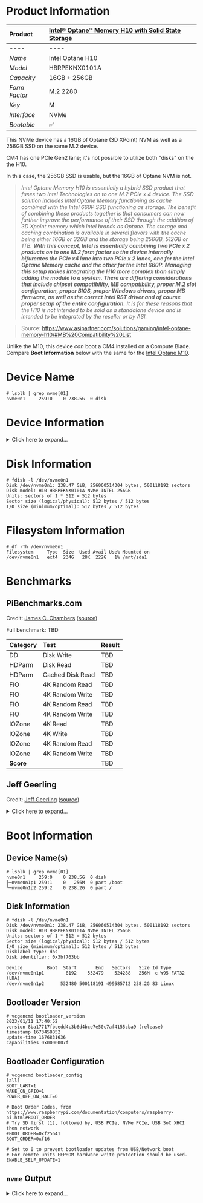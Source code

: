 # Product Information

| Product | [Intel® Optane™ Memory H10 with Solid State Storage](https://ark.intel.com/content/www/us/en/ark/products/189614/intel-optane-memory-h10-with-solid-state-storage-intel-optane-memory-16gb-intel-qlc-3d-nand-ssd-256gb-m-2-80mm-pcie-3-0.html) |
|:-|:-|
|----|----|
| *Name* | Intel Optane H10 |
| *Model* | HBRPEKNX0101A |
| *Capacity* | 16GB + 256GB |
| *Form Factor* | M.2 2280 |
| *Key* | M |
| *Interface* | NVMe |
| *Bootable* | :white_check_mark: |

This NVMe device has a 16GB of Optane (3D XPoint) NVM as well as a 256GB SSD on the same M.2 device. 

CM4 has one PCIe Gen2 lane; it's not possible to utilize both "disks" on the the H10. 

In this case, the 256GB SSD is usable, but the 16GB of Optane NVM is not.

> *Intel Optane Memory H10 is essentially a hybrid SSD product that fuses two Intel Technologies on to one M.2 PCIe x 4 device. The SSD solution includes Intel Optane Memory functioning as cache combined with the Intel 660P SSD functioning as storage. The benefit of combining these products together is that consumers can now further improve the performance of their SSD through the addition of 3D Xpoint memory which Intel brands as Optane. The storage and caching combination is available in several flavors with the cache being either 16GB or 32GB and the storage being 256GB, 512GB or 1TB. **With this concept, Intel is essentially combining two PCIe x 2 products on to one M.2 form factor so the device internally bifurcates the PCIe x4 lane into two PCIe x 2 lanes, one for the Intel Optane Memory cache and the other for the Intel 660P. Managing this setup makes integrating the H10 more complex than simply adding the module to a system. There are differing considerations that include chipset compatibility, MB compatibility, proper M.2 slot configuration, proper BIOS, proper Windows drivers, proper MB firmware, as well as the correct Intel RST driver and of course proper setup of the entire configuration.** It is for these reasons that the H10 is not intended to be sold as a standalone device and is intended to be integrated by the reseller or by ASI.*

> Source: https://www.asipartner.com/solutions/gaming/intel-optane-memory-h10/#MB%20Compatibility%20List

Unlike the M10, this device *can* boot a CM4 installed on a Compute Blade. Compare **Boot Information** below with the same for the [Intel Optane M10](intel_optane_m10_32.md).

# Device Name

```
# lsblk | grep nvme[01]
nvme0n1     259:0    0 238.5G  0 disk 
```

# Device Information

<details>
  <summary>Click here to expand...</summary>
  
  ```
  # lspci -vvv -s 01:00.0
  01:00.0 Non-Volatile memory controller: Intel Corporation Device 0975 (rev 03) (prog-if 02 [NVM Express])
    Subsystem: Intel Corporation Device 8410
    Control: I/O- Mem+ BusMaster+ SpecCycle- MemWINV- VGASnoop- ParErr- Stepping- SERR- FastB2B- DisINTx+
    Status: Cap+ 66MHz- UDF- FastB2B- ParErr- DEVSEL=fast >TAbort- <TAbort- <MAbort- >SERR- <PERR- INTx-
    Latency: 0
    Interrupt: pin A routed to IRQ 63
    Region 0: Memory at 600000000 (64-bit, non-prefetchable) [size=16K]
    Capabilities: [40] Power Management version 3
      Flags: PMEClk- DSI- D1- D2- AuxCurrent=0mA PME(D0-,D1-,D2-,D3hot-,D3cold-)
      Status: D0 NoSoftRst- PME-Enable- DSel=0 DScale=0 PME-
    Capabilities: [50] MSI: Enable- Count=1/8 Maskable+ 64bit+
      Address: 0000000000000000  Data: 0000
      Masking: 00000000  Pending: 00000000
    Capabilities: [70] Express (v2) Endpoint, MSI 00
      DevCap:	MaxPayload 128 bytes, PhantFunc 0, Latency L0s unlimited, L1 unlimited
        ExtTag- AttnBtn- AttnInd- PwrInd- RBE+ FLReset+ SlotPowerLimit 0.000W
      DevCtl:	CorrErr- NonFatalErr- FatalErr- UnsupReq-
        RlxdOrd+ ExtTag- PhantFunc- AuxPwr- NoSnoop- FLReset-
        MaxPayload 128 bytes, MaxReadReq 512 bytes
      DevSta:	CorrErr+ NonFatalErr- FatalErr- UnsupReq- AuxPwr+ TransPend-
      LnkCap:	Port #0, Speed 8GT/s, Width x2, ASPM L1, Exit Latency L1 <8us
        ClockPM+ Surprise- LLActRep- BwNot- ASPMOptComp+
      LnkCtl:	ASPM Disabled; RCB 64 bytes, Disabled- CommClk+
        ExtSynch- ClockPM- AutWidDis- BWInt- AutBWInt-
      LnkSta:	Speed 5GT/s (downgraded), Width x1 (downgraded)
        TrErr- Train- SlotClk+ DLActive- BWMgmt- ABWMgmt-
      DevCap2: Completion Timeout: Range ABCD, TimeoutDis+ NROPrPrP- LTR+
        10BitTagComp- 10BitTagReq- OBFF Not Supported, ExtFmt- EETLPPrefix-
        EmergencyPowerReduction Not Supported, EmergencyPowerReductionInit-
        FRS- TPHComp- ExtTPHComp-
        AtomicOpsCap: 32bit- 64bit- 128bitCAS-
      DevCtl2: Completion Timeout: 50us to 50ms, TimeoutDis- LTR+ OBFF Disabled,
        AtomicOpsCtl: ReqEn-
      LnkCap2: Supported Link Speeds: 2.5-8GT/s, Crosslink- Retimer- 2Retimers- DRS-
      LnkCtl2: Target Link Speed: 8GT/s, EnterCompliance- SpeedDis-
        Transmit Margin: Normal Operating Range, EnterModifiedCompliance- ComplianceSOS-
        Compliance De-emphasis: -6dB
      LnkSta2: Current De-emphasis Level: -3.5dB, EqualizationComplete- EqualizationPhase1-
        EqualizationPhase2- EqualizationPhase3- LinkEqualizationRequest-
        Retimer- 2Retimers- CrosslinkRes: unsupported
    Capabilities: [b0] MSI-X: Enable+ Count=16 Masked-
      Vector table: BAR=0 offset=00002000
      PBA: BAR=0 offset=00002100
    Capabilities: [100 v2] Advanced Error Reporting
      UESta:	DLP- SDES- TLP- FCP- CmpltTO- CmpltAbrt- UnxCmplt- RxOF- MalfTLP- ECRC- UnsupReq- ACSViol-
      UEMsk:	DLP- SDES- TLP- FCP- CmpltTO- CmpltAbrt- UnxCmplt- RxOF- MalfTLP- ECRC- UnsupReq- ACSViol-
      UESvrt:	DLP+ SDES+ TLP- FCP+ CmpltTO- CmpltAbrt- UnxCmplt- RxOF+ MalfTLP+ ECRC- UnsupReq- ACSViol-
      CESta:	RxErr- BadTLP- BadDLLP- Rollover- Timeout+ AdvNonFatalErr-
      CEMsk:	RxErr- BadTLP- BadDLLP- Rollover- Timeout- AdvNonFatalErr+
      AERCap:	First Error Pointer: 00, ECRCGenCap+ ECRCGenEn- ECRCChkCap+ ECRCChkEn-
        MultHdrRecCap- MultHdrRecEn- TLPPfxPres- HdrLogCap-
      HeaderLog: 00000000 00000000 00000000 00000000
    Capabilities: [158 v1] Secondary PCI Express
      LnkCtl3: LnkEquIntrruptEn- PerformEqu-
      LaneErrStat: 0
    Capabilities: [178 v1] Latency Tolerance Reporting
      Max snoop latency: 0ns
      Max no snoop latency: 0ns
    Capabilities: [180 v1] L1 PM Substates
      L1SubCap: PCI-PM_L1.2+ PCI-PM_L1.1+ ASPM_L1.2+ ASPM_L1.1+ L1_PM_Substates+
          PortCommonModeRestoreTime=100us PortTPowerOnTime=3100us
      L1SubCtl1: PCI-PM_L1.2- PCI-PM_L1.1- ASPM_L1.2- ASPM_L1.1-
          T_CommonMode=0us LTR1.2_Threshold=3145728ns
      L1SubCtl2: T_PwrOn=3100us
    Kernel driver in use: nvme
  ```
</details>

# Disk Information

```
# fdisk -l /dev/nvme0n1
Disk /dev/nvme0n1: 238.47 GiB, 256060514304 bytes, 500118192 sectors
Disk model: H10 HBRPEKNX0101A NVMe INTEL 256GB      
Units: sectors of 1 * 512 = 512 bytes
Sector size (logical/physical): 512 bytes / 512 bytes
I/O size (minimum/optimal): 512 bytes / 512 bytes
```

# Filesystem Information

```
# df -Th /dev/nvme0n1
Filesystem     Type  Size  Used Avail Use% Mounted on
/dev/nvme0n1   ext4  234G   28K  222G   1% /mnt/sda1
```
# Benchmarks

## PiBenchmarks.com

Credit: [James C. Chambers](https://jamesachambers.com/) ([source](https://raw.githubusercontent.com/TheRemote/PiBenchmarks/master/Storage.sh))

Full benchmark: TBD

| Category | Test | Result |
|:-|:-|:-|
| DD | Disk Write | TBD |
| HDParm | Disk Read | TBD |
| HDParm | Cached Disk Read | TBD |
| FIO | 4K Random Read | TBD |
| FIO | 4K Random Write | TBD |
| FIO | 4K Random Read | TBD |
| FIO | 4K Random Write | TBD |
| IOZone | 4K Read | TBD |
| IOZone | 4K Write | TBD |
| IOZone | 4K Random Read | TBD |
| IOZone | 4K Random Write | TBD |
| **Score** | | TBD |

## Jeff Geerling

Credit: [Jeff Geerling](https://www.jeffgeerling.com/) ([source](https://raw.githubusercontent.com/geerlingguy/pi-cluster/master/benchmarks/disk-benchmark.sh))

<details>
  <summary>Click here to expand...</summary>
  
  ```
  # DEVICE_UNDER_TEST=/dev/nvme0n1 ./disk-benchmark.sh

  Raspberry Pi disk benchmarks
  Running fio sequential read test...
  fio-rand-read-sequential: (g=0): rw=read, bs=(R) 1024KiB-1024KiB, (W) 1024KiB-1024KiB, (T) 1024KiB-1024KiB, ioengine=libaio, iodepth=64
  ...
  fio-3.25
  Starting 4 processes
  Jobs: 4 (f=4): [R(4)][36.4%][r=393MiB/s][r=392 IOPS][eta 00m:07s]
  Jobs: 4 (f=4): [R(4)][54.5%][r=390MiB/s][r=389 IOPS][eta 00m:05s] 
  Jobs: 4 (f=4): [R(4)][63.6%][r=393MiB/s][r=392 IOPS][eta 00m:04s]
  Jobs: 4 (f=4): [R(4)][72.7%][r=391MiB/s][r=390 IOPS][eta 00m:03s]
  Jobs: 4 (f=4): [R(4)][81.8%][r=393MiB/s][r=393 IOPS][eta 00m:02s]
  Jobs: 4 (f=4): [R(4)][90.9%][r=369MiB/s][r=368 IOPS][eta 00m:01s]
  Jobs: 4 (f=4): [R(4)][100.0%][r=384MiB/s][r=384 IOPS][eta 00m:00s]
  fio-rand-read-sequential: (groupid=0, jobs=4): err= 0: pid=609: Sun Feb 19 09:12:33 2023
    read: IOPS=391, BW=392MiB/s (411MB/s)(4011MiB/10243msec)
      slat (usec): min=149, max=49011, avg=9978.00, stdev=15363.86
      clat (msec): min=203, max=1160, avg=635.32, stdev=100.49
      lat (msec): min=238, max=1205, avg=645.30, stdev=102.01
      clat percentiles (msec):
      |  1.00th=[  326],  5.00th=[  472], 10.00th=[  523], 20.00th=[  625],
      | 30.00th=[  625], 40.00th=[  625], 50.00th=[  625], 60.00th=[  634],
      | 70.00th=[  667], 80.00th=[  676], 90.00th=[  676], 95.00th=[  751],
      | 99.00th=[ 1020], 99.50th=[ 1045], 99.90th=[ 1150], 99.95th=[ 1150],
      | 99.99th=[ 1167]
    bw (  KiB/s): min=129024, max=477184, per=95.89%, avg=384499.85, stdev=19064.28, samples=80
    iops        : min=  126, max=  466, avg=375.00, stdev=18.63, samples=80
    lat (msec)   : 250=0.17%, 500=7.75%, 750=87.09%, 1000=3.81%, 2000=1.17%
    cpu          : usr=0.13%, sys=4.21%, ctx=6788, majf=0, minf=65636
    IO depths    : 1=0.1%, 2=0.2%, 4=0.4%, 8=0.8%, 16=1.6%, 32=3.2%, >=64=93.7%
      submit    : 0=0.0%, 4=100.0%, 8=0.0%, 16=0.0%, 32=0.0%, 64=0.0%, >=64=0.0%
      complete  : 0=0.0%, 4=99.9%, 8=0.0%, 16=0.0%, 32=0.0%, 64=0.1%, >=64=0.0%
      issued rwts: total=4011,0,0,0 short=0,0,0,0 dropped=0,0,0,0
      latency   : target=0, window=0, percentile=100.00%, depth=64

  Run status group 0 (all jobs):
    READ: bw=392MiB/s (411MB/s), 392MiB/s-392MiB/s (411MB/s-411MB/s), io=4011MiB (4206MB), run=10243-10243msec

  Disk stats (read/write):
    nvme0n1: ios=31820/563, merge=0/16, ticks=9580809/134478, in_queue=9715599, util=99.31%

  Running iozone 1024K random read and write tests...
    Iozone: Performance Test of File I/O
            Version $Revision: 3.492 $
      Compiled for 64 bit mode.
      Build: linux-arm 

    Contributors:William Norcott, Don Capps, Isom Crawford, Kirby Collins
                Al Slater, Scott Rhine, Mike Wisner, Ken Goss
                Steve Landherr, Brad Smith, Mark Kelly, Dr. Alain CYR,
                Randy Dunlap, Mark Montague, Dan Million, Gavin Brebner,
                Jean-Marc Zucconi, Jeff Blomberg, Benny Halevy, Dave Boone,
                Erik Habbinga, Kris Strecker, Walter Wong, Joshua Root,
                Fabrice Bacchella, Zhenghua Xue, Qin Li, Darren Sawyer,
                Vangel Bojaxhi, Ben England, Vikentsi Lapa,
                Alexey Skidanov, Sudhir Kumar.

    Run began: Sun Feb 19 09:12:33 2023

    Include fsync in write timing
    O_DIRECT feature enabled
    Auto Mode
    File size set to 102400 kB
    Record Size 1024 kB
    Command line used: ./iozone -e -I -a -s 100M -r 1024k -i 0 -i 2 -f /mnt/sda1/iozone
    Output is in kBytes/sec
    Time Resolution = 0.000001 seconds.
    Processor cache size set to 1024 kBytes.
    Processor cache line size set to 32 bytes.
    File stride size set to 17 * record size.
                                                                random    random     bkwd    record    stride                                    
                kB  reclen    write  rewrite    read    reread    read     write     read   rewrite      read   fwrite frewrite    fread  freread
            102400    1024   340558   339409                     357029   342908                                                                

  iozone test complete.

  Running iozone 4K random read and write tests...
    Iozone: Performance Test of File I/O
            Version $Revision: 3.492 $
      Compiled for 64 bit mode.
      Build: linux-arm 

    Contributors:William Norcott, Don Capps, Isom Crawford, Kirby Collins
                Al Slater, Scott Rhine, Mike Wisner, Ken Goss
                Steve Landherr, Brad Smith, Mark Kelly, Dr. Alain CYR,
                Randy Dunlap, Mark Montague, Dan Million, Gavin Brebner,
                Jean-Marc Zucconi, Jeff Blomberg, Benny Halevy, Dave Boone,
                Erik Habbinga, Kris Strecker, Walter Wong, Joshua Root,
                Fabrice Bacchella, Zhenghua Xue, Qin Li, Darren Sawyer,
                Vangel Bojaxhi, Ben England, Vikentsi Lapa,
                Alexey Skidanov, Sudhir Kumar.

    Run began: Sun Feb 19 09:12:35 2023

    Include fsync in write timing
    O_DIRECT feature enabled
    Auto Mode
    File size set to 102400 kB
    Record Size 4 kB
    Command line used: ./iozone -e -I -a -s 100M -r 4k -i 0 -i 2 -f /mnt/sda1/iozone
    Output is in kBytes/sec
    Time Resolution = 0.000001 seconds.
    Processor cache size set to 1024 kBytes.
    Processor cache line size set to 32 bytes.
    File stride size set to 17 * record size.
                                                                random    random     bkwd    record    stride                                    
                kB  reclen    write  rewrite    read    reread    read     write     read   rewrite      read   fwrite frewrite    fread  freread
            102400       4    48232    75104                      44986    71600                                                                

  iozone test complete.

  Disk benchmark complete!
  ```
</details>

# Boot Information

## Device Name(s)

```
# lsblk | grep nvme[01]
nvme0n1     259:0    0 238.5G  0 disk 
├─nvme0n1p1 259:1    0   256M  0 part /boot
└─nvme0n1p2 259:2    0 238.2G  0 part /
```

## Disk Information

```
# fdisk -l /dev/nvme0n1
Disk /dev/nvme0n1: 238.47 GiB, 256060514304 bytes, 500118192 sectors
Disk model: H10 HBRPEKNX0101A NVMe INTEL 256GB      
Units: sectors of 1 * 512 = 512 bytes
Sector size (logical/physical): 512 bytes / 512 bytes
I/O size (minimum/optimal): 512 bytes / 512 bytes
Disklabel type: dos
Disk identifier: 0x3bf763bb

Device         Boot  Start       End   Sectors   Size Id Type
/dev/nvme0n1p1        8192    532479    524288   256M  c W95 FAT32 (LBA)
/dev/nvme0n1p2      532480 500118191 499585712 238.2G 83 Linux
```

## Bootloader Version

```
# vcgencmd bootloader_version
2023/01/11 17:40:52
version 8ba17717fbcedd4c3b6d4bce7e50c7af4155cba9 (release)
timestamp 1673458852
update-time 1676831636
capabilities 0x0000007f
```

## Bootloader Configuration

```
# vcgencmd bootloader_config
[all]
BOOT_UART=1
WAKE_ON_GPIO=1
POWER_OFF_ON_HALT=0

# Boot Order Codes, from https://www.raspberrypi.com/documentation/computers/raspberry-pi.html#BOOT_ORDER
# Try SD first (1), followed by, USB PCIe, NVMe PCIe, USB SoC XHCI then network
#BOOT_ORDER=0xf25641
BOOT_ORDER=0xf16

# Set to 0 to prevent bootloader updates from USB/Network boot
# For remote units EEPROM hardware write protection should be used.
ENABLE_SELF_UPDATE=1
```

## `nvme` Output

<details>
  <summary>Click here to expand...</summary>
    
  ```
  # nvme version
  nvme version 1.12
  ```

  ```
  # nvme list
  Node             SN                   Model                                    Namespace Usage                      Format           FW Rev  
  ---------------- -------------------- ---------------------------------------- --------- -------------------------- ---------------- --------
  /dev/nvme0n1     BTTE90320FNS256D-1   H10 HBRPEKNX0101A NVMe INTEL 256GB       1         256.06  GB / 256.06  GB    512   B +  0 B   7002    
  ```

  ```
  # nvme list-subsys
  nvme-subsys0 - NQN=nqn.2019-03.com.intel:nvm-subsystem-sn-btte90320fns256d-1
  \
  +- nvme0 pcie 0000:01:00.0 live 
  ```

  ```
  # nvme id-ctrl -H /dev/nvme0n1
  NVME Identify Controller:
  vid       : 0x8086
  ssvid     : 0x8086
  sn        : BTTE90320FNS256D-1  
  mn        : H10 HBRPEKNX0101A NVMe INTEL 256GB      
  fr        : 7002    
  rab       : 6
  ieee      : 5cd2e4
  cmic      : 0
    [3:3] : 0	ANA not supported
    [2:2] : 0	PCI
    [1:1] : 0	Single Controller
    [0:0] : 0	Single Port

  mdts      : 5
  cntlid    : 0x1
  ver       : 0x10300
  rtd3r     : 0x7a120
  rtd3e     : 0x1e8480
  oaes      : 0x200
  [14:14] : 0	Endurance Group Event Aggregate Log Page Change Notice Not Supported
  [13:13] : 0	LBA Status Information Notices Not Supported
  [12:12] : 0	Predictable Latency Event Aggregate Log Change Notices Not Supported
  [11:11] : 0	Asymmetric Namespace Access Change Notices Not Supported
    [9:9] : 0x1	Firmware Activation Notices Supported
    [8:8] : 0	Namespace Attribute Changed Event Not Supported

  ctratt    : 0x2
    [9:9] : 0	UUID List Not Supported
    [7:7] : 0	Namespace Granularity Not Supported
    [5:5] : 0	Predictable Latency Mode Not Supported
    [4:4] : 0	Endurance Groups Not Supported
    [3:3] : 0	Read Recovery Levels Not Supported
    [2:2] : 0	NVM Sets Not Supported
    [1:1] : 0x1	Non-Operational Power State Permissive Supported
    [0:0] : 0	128-bit Host Identifier Not Supported

  rrls      : 0
  cntrltype : 0
    [7:2] : 0	Reserved
    [1:0] : 0	Controller type not reported
  fguid     : 
  crdt1     : 0
  crdt2     : 0
  crdt3     : 0
  oacs      : 0x16
    [9:9] : 0	Get LBA Status Capability Not Supported
    [8:8] : 0	Doorbell Buffer Config Not Supported
    [7:7] : 0	Virtualization Management Not Supported
    [6:6] : 0	NVMe-MI Send and Receive Not Supported
    [5:5] : 0	Directives Not Supported
    [4:4] : 0x1	Device Self-test Supported
    [3:3] : 0	NS Management and Attachment Not Supported
    [2:2] : 0x1	FW Commit and Download Supported
    [1:1] : 0x1	Format NVM Supported
    [0:0] : 0	Security Send and Receive Not Supported

  acl       : 3
  aerl      : 7
  frmw      : 0x14
    [4:4] : 0x1	Firmware Activate Without Reset Supported
    [3:1] : 0x2	Number of Firmware Slots
    [0:0] : 0	Firmware Slot 1 Read/Write

  lpa       : 0xf
    [4:4] : 0	Persistent Event log Not Supported
    [3:3] : 0x1	Telemetry host/controller initiated log page Supported
    [2:2] : 0x1	Extended data for Get Log Page Supported
    [1:1] : 0x1	Command Effects Log Page Supported
    [0:0] : 0x1	SMART/Health Log Page per NS Supported

  elpe      : 255
  npss      : 4
  avscc     : 0
    [0:0] : 0	Admin Vendor Specific Commands uses Vendor Specific Format

  apsta     : 0x1
    [0:0] : 0x1	Autonomous Power State Transitions Supported

  wctemp    : 350
  cctemp    : 353
  mtfa      : 50
  hmpre     : 0
  hmmin     : 0
  tnvmcap   : 0
  unvmcap   : 0
  rpmbs     : 0
  [31:24]: 0	Access Size
  [23:16]: 0	Total Size
    [5:3] : 0	Authentication Method
    [2:0] : 0	Number of RPMB Units

  edstt     : 5
  dsto      : 1
  fwug      : 0
  kas       : 0
  hctma     : 0x1
    [0:0] : 0x1	Host Controlled Thermal Management Supported

  mntmt     : 303
  mxtmt     : 348
  sanicap   : 0x3
    [31:30] : 0	Additional media modification after sanitize operation completes successfully is not defined
    [29:29] : 0	No-Deallocate After Sanitize bit in Sanitize command Supported
      [2:2] : 0	Overwrite Sanitize Operation Not Supported
      [1:1] : 0x1	Block Erase Sanitize Operation Supported
      [0:0] : 0x1	Crypto Erase Sanitize Operation Supported

  hmminds   : 0
  hmmaxd    : 0
  nsetidmax : 0
  endgidmax : 0
  anatt     : 0
  anacap    : 0
    [7:7] : 0	Non-zero group ID Not Supported
    [6:6] : 0	Group ID does not change
    [4:4] : 0	ANA Change state Not Supported
    [3:3] : 0	ANA Persistent Loss state Not Supported
    [2:2] : 0	ANA Inaccessible state Not Supported
    [1:1] : 0	ANA Non-optimized state Not Supported
    [0:0] : 0	ANA Optimized state Not Supported

  anagrpmax : 0
  nanagrpid : 0
  pels      : 0
  sqes      : 0x66
    [7:4] : 0x6	Max SQ Entry Size (64)
    [3:0] : 0x6	Min SQ Entry Size (64)

  cqes      : 0x44
    [7:4] : 0x4	Max CQ Entry Size (16)
    [3:0] : 0x4	Min CQ Entry Size (16)

  maxcmd    : 0
  nn        : 1
  oncs      : 0x5f
    [7:7] : 0	Verify Not Supported
    [6:6] : 0x1	Timestamp Supported
    [5:5] : 0	Reservations Not Supported
    [4:4] : 0x1	Save and Select Supported
    [3:3] : 0x1	Write Zeroes Supported
    [2:2] : 0x1	Data Set Management Supported
    [1:1] : 0x1	Write Uncorrectable Supported
    [0:0] : 0x1	Compare Supported

  fuses     : 0
    [0:0] : 0	Fused Compare and Write Not Supported

  fna       : 0x4
    [2:2] : 0x1	Crypto Erase Supported as part of Secure Erase
    [1:1] : 0	Crypto Erase Applies to Single Namespace(s)
    [0:0] : 0	Format Applies to Single Namespace(s)

  vwc       : 0x1
    [2:1] : 0	Support for the NSID field set to FFFFFFFFh is not indicated
    [0:0] : 0x1	Volatile Write Cache Present

  awun      : 0
  awupf     : 0
  nvscc     : 0
    [0:0] : 0	NVM Vendor Specific Commands uses Vendor Specific Format

  nwpc      : 0
    [2:2] : 0	Permanent Write Protect Not Supported
    [1:1] : 0	Write Protect Until Power Supply Not Supported
    [0:0] : 0	No Write Protect and Write Protect Namespace Not Supported

  acwu      : 0
  sgls      : 0
  [1:0]  : 0	Scatter-Gather Lists Not Supported

  mnan      : 0
  subnqn    : nqn.2019-03.com.intel:nvm-subsystem-sn-btte90320fns256d-1
  ioccsz    : 0
  iorcsz    : 0
  icdoff    : 0
  ctrattr   : 0
    [0:0] : 0	Dynamic Controller Model

  msdbd     : 0
  ps    0 : mp:3.50W operational enlat:0 exlat:0 rrt:0 rrl:0
            rwt:0 rwl:0 idle_power:- active_power:-
  ps    1 : mp:2.70W operational enlat:0 exlat:0 rrt:1 rrl:1
            rwt:1 rwl:1 idle_power:- active_power:-
  ps    2 : mp:2.00W operational enlat:0 exlat:0 rrt:2 rrl:2
            rwt:2 rwl:2 idle_power:- active_power:-
  ps    3 : mp:0.0250W non-operational enlat:2000 exlat:5000 rrt:3 rrl:3
            rwt:3 rwl:3 idle_power:- active_power:-
  ps    4 : mp:0.0040W non-operational enlat:5000 exlat:9000 rrt:4 rrl:4
            rwt:4 rwl:4 idle_power:- active_power:-
  ```

  ```
  # nvme list-ns /dev/nvme0n1
  [   0]:0x1
  ```

  ```
  # nvme id-ns -H /dev/nvme0n1 --namespace-id=1
  NVME Identify Namespace 1:
  nsze    : 0x1dcf32b0
  ncap    : 0x1dcf32b0
  nuse    : 0x1dcf32b0
  nsfeat  : 0
    [4:4] : 0	NPWG, NPWA, NPDG, NPDA, and NOWS are Not Supported
    [2:2] : 0	Deallocated or Unwritten Logical Block error Not Supported
    [1:1] : 0	Namespace uses AWUN, AWUPF, and ACWU
    [0:0] : 0	Thin Provisioning Not Supported

  nlbaf   : 0
  flbas   : 0
    [4:4] : 0	Metadata Transferred in Separate Contiguous Buffer
    [3:0] : 0	Current LBA Format Selected

  mc      : 0
    [1:1] : 0	Metadata Pointer Not Supported
    [0:0] : 0	Metadata as Part of Extended Data LBA Not Supported

  dpc     : 0
    [4:4] : 0	Protection Information Transferred as Last 8 Bytes of Metadata Not Supported
    [3:3] : 0	Protection Information Transferred as First 8 Bytes of Metadata Not Supported
    [2:2] : 0	Protection Information Type 3 Not Supported
    [1:1] : 0	Protection Information Type 2 Not Supported
    [0:0] : 0	Protection Information Type 1 Not Supported

  dps     : 0
    [3:3] : 0	Protection Information is Transferred as Last 8 Bytes of Metadata
    [2:0] : 0	Protection Information Disabled

  nmic    : 0
    [0:0] : 0	Namespace Multipath Not Capable

  rescap  : 0
    [6:6] : 0	Exclusive Access - All Registrants Not Supported
    [5:5] : 0	Write Exclusive - All Registrants Not Supported
    [4:4] : 0	Exclusive Access - Registrants Only Not Supported
    [3:3] : 0	Write Exclusive - Registrants Only Not Supported
    [2:2] : 0	Exclusive Access Not Supported
    [1:1] : 0	Write Exclusive Not Supported
    [0:0] : 0	Persist Through Power Loss Not Supported

  fpi     : 0x80
    [7:7] : 0x1	Format Progress Indicator Supported
    [6:0] : 0	Format Progress Indicator (Remaining 0%)

  dlfeat  : 1
    [4:4] : 0	Guard Field of Deallocated Logical Blocks is set to 0xFFFF
    [3:3] : 0	Deallocate Bit in the Write Zeroes Command is Not Supported
    [2:0] : 0x1	Bytes Read From a Deallocated Logical Block and its Metadata are 0x00

  nawun   : 0
  nawupf  : 0
  nacwu   : 0
  nabsn   : 0
  nabo    : 0
  nabspf  : 0
  noiob   : 0
  nvmcap  : 0
  nsattr	: 0
  nvmsetid: 0
  anagrpid: 0
  endgid  : 0
  nguid   : 00000000000000000000000000000000
  eui64   : 5cd2e45391b0236a
  LBA Format  0 : Metadata Size: 0   bytes - Data Size: 512 bytes - Relative Performance: 0 Best (in use)
  ```
</details>